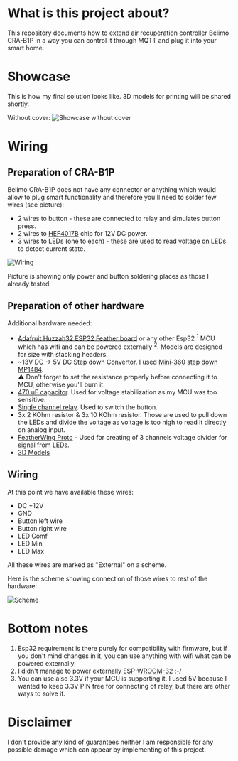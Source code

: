 # What is this project about?
This repository documents how to extend air recuperation controller Belimo CRA-B1P in a way you can control it through MQTT and plug it into your smart home.

# Showcase

This is how my final solution looks like. 3D models for printing will be shared shortly.

Without cover:
![Showcase without cover](./docs/images/final_solution_without_cover.jpg)

# Wiring

## Preparation of CRA-B1P
Belimo CRA-B1P does not have any connector or anything which would allow to plug smart functionality and therefore you'll need to solder few wires (see picture):

- 2 wires to button - these are connected to relay and simulates button press.
- 2 wires to [HEF4017B](https://cz.mouser.com/datasheet/2/916/HEF4017B-2937910.pdf) chip for 12V DC power.
- 3 wires to LEDs (one to each) - these are used to read voltage on LEDs to detect current state.

![Wiring](docs/images/button_and_power_wiring.jpg)

Picture is showing only power and button soldering places as those I already tested.

## Preparation of other hardware

Additional hardware needed:
- [Adafruit Huzzah32 ESP32 Feather board](https://www.adafruit.com/product/3405) or any other Esp32 <sup>1</sup> MCU which has wifi and can be powered externally <sup>2</sup>. Models are designed for size with stacking headers.
- ~13V DC -> 5V DC Step down Convertor. I used [Mini-360 step down MP1484](https://www.laskakit.cz/mini-360-step-down-menic-mp1484--nastavitelny/). <br/>:warning: Don't forget to set the resistance properly before connecting it to MCU, otherwise you'll burn it.
- [470 uF capacitor](https://dratek.cz/arduino/7826-kondenzator-470uf-50v.html). Used for voltage stabilization as my MCU was too sensitive.
- [Single channel relay](https://dratek.cz/arduino/886-arduino-rele-5v-1-kanal.html). Used to switch the button.
- 3x 2 KOhm resistor & 3x 10 KOhm resistor. Those are used to pull down the LEDs and divide the voltage as voltage is too high to read it directly on analog input.
- [FeatherWing Proto](https://www.adafruit.com/product/2884) - Used for creating of 3 channels voltage divider for signal from LEDs.
- [3D Models](https://www.printables.com/model/418686-belimo-cra24-b1p-smart-extension)

## Wiring

At this point we have available these wires:
- DC +12V
- GND
- Button left wire
- Button right wire
- LED Comf
- LED Min
- LED Max

All these wires are marked as "External" on a scheme.

Here is the scheme showing connection of those wires to rest of the hardware:

![Scheme](./docs/images/scheme.png)



# Bottom notes
1. Esp32 requirement is there purely for compatibility with firmware, but if you don't mind changes in it, you can use anything with wifi what can be powered externally.
2. I didn't manage to power externally [ESP-WROOM-32](https://www.neven.cz/kategorie/elektronicke-soucastky/elektronicky-vyvoj/vyvojove-desky/ostatni/esp-wroom-32-esp32-esp-32s-2-4ghz-vyvojarska-deska-s-wifi-bt/) :-/
3. You can use also 3.3V if your MCU is supporting it. I used 5V because I wanted to keep 3.3V PIN free for connecting of relay, but there are other ways to solve it.

# Disclaimer
I don't provide any kind of guarantees neither I am responsible for any possible damage which can appear by implementing of this project.
